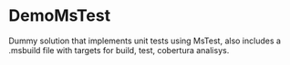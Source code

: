 DemoMsTest
==========

Dummy solution that implements unit tests using MsTest, also includes a .msbuild file with targets for build, test, 
cobertura analisys.
